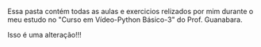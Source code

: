 Essa pasta contém todas as aulas e exercicios relizados por mim durante o meu estudo no "Curso em Vídeo-Python Básico-3" do Prof. Guanabara.

Isso é uma alteração!!!